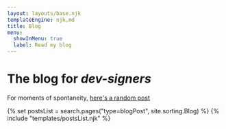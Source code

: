 ```yaml
---
layout: layouts/base.njk
templateEngine: njk,md
title: Blog
menu:
  showInMenu: true
  label: Read my blog
---
```


# The blog for _dev-signers_

For moments of spontaneity, <a data-no-schwifty href="/random">here's a random post</a>

<div class="feed">
{% set postsList = search.pages("type=blogPost", site.sorting.Blog) %}
{% include "templates/postsList.njk" %}
</div>
